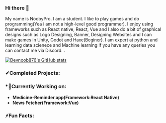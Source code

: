 ### Hi there 👋
My name is NoobyPro. I am a student. I like to play games and do programming(Yea i am not a high-level good programmer). I enjoy using frameworks such as React native, React, Vue and I also do a bit of graphical designs such as Logo Designing, Banner, Designing Websites and I can make games in Unity, Godot and Haxe(Beginer). I am expert at python and learning data scienece and Machine learning If you have any queries you can contact me via Discord: .

[![Devnoob876's GitHub stats](https://github-readme-stats.vercel.app/api?username=Devnoob876&count_private=true&show_icons=true&theme=dark)](https://github.com/anuraghazra/github-readme-stats)

### ✔Completed Projects:

### *🔭Currently Working on:
  * **Medicine-Reminder app(Framework:React Native)**   
  * **News Fetcher(Framework:Vue)**
  
  
### ⚡Fun Facts: 


<!--
**Devnoob876/Devnoob876** is a ✨ _special_ ✨ repository because its `README.md` (this file) appears on your GitHub profile.

Here are some ideas to get you started:

- 🔭 I’m currently working on ...
- 🌱 I’m currently learning ...
- 👯 I’m looking to collaborate on ...
- 🤔 I’m looking for help with ...
- 💬 Ask me about ...
- 📫 How to reach me: ...
- 😄 Pronouns: ...
- ⚡ Fun fact: ...
-->
